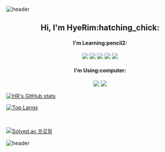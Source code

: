 ![header](https://capsule-render.vercel.app/api?type=waving&color=gradient&customColorList=14&height=250&section=header&text=hrookim%20&fontSize=50&fontColor=fdfcfd&fontAlign=80)

<h2 style="text-align: center">Hi, I'm HyeRim:hatching_chick:</h2>

<h4 style="text-align: center">I'm Learning:pencil2:</h4>

<p align="center">
<img src="https://img.shields.io/badge/Python-3776AB?style=flat-square&logo=Python&logoColor=white"/> <img src="https://img.shields.io/badge/HTML5-E34F26?style=flat-square&logo=HTML5&logoColor=white"/> <img src="https://img.shields.io/badge/CSS3-1572B6?style=flat-square&logo=CSS3&logoColor=white"/> <img src="https://img.shields.io/badge/Django-092E20?style=flat-square&logo=Django&logoColor=white"/> <img src="https://img.shields.io/badge/SQLite-003B57?style=flat-square&logo=SQLite&logoColor=white"/> </p>



<h4 style="text-align: center">I'm Using:computer:</h4>

<p align="center">
<img src="https://img.shields.io/badge/VisualStudioCode-007ACC?style=flat-square&logo=VisualStudioCode&logoColor=white"/> <img src="https://img.shields.io/badge/PyCharm-C3FC23?style=flat-square&logo=PyCharm&logoColor=black"/>  </p>





[![HR's GitHub stats](https://github-readme-stats.vercel.app/api?username=hrookim&theme=buefy&show_icons=true)](https://github.com/hrookim/github-readme-stats)

[![Top Langs](https://github-readme-stats.vercel.app/api/top-langs/?username=hrookim&layout=compact&theme=graywhite)](https://github.com/hrookim/github-readme-stats)

<br>

[![Solved.ac
프로필](http://mazassumnida.wtf/api/v2/generate_badge?boj=hrookim)](https://solved.ac/hrookim)



![header](https://capsule-render.vercel.app/api?type=waving&color=gradient&customColorList=14&height=140&section=footer)